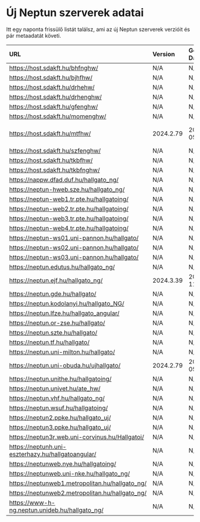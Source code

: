 # Új Neptun szerverek adatai

Itt egy naponta frissülő listát találsz, ami az új Neptun szerverek verzióit és pár metaadatát követi.

| URL                                                | Version   | Generation Date     | Organization Name            | Captcha Required |
|:-------------------------------------------------|:--------|:------------------|:---------------------------|:---------------|
| https://host.sdakft.hu/bhfnghw/                    | N/A       | N/A                 | N/A                          | N/A              |
| https://host.sdakft.hu/bjhfhw/                     | N/A       | N/A                 | N/A                          | N/A              |
| https://host.sdakft.hu/drhehw/                     | N/A       | N/A                 | N/A                          | N/A              |
| https://host.sdakft.hu/drhenghw/                   | N/A       | N/A                 | N/A                          | N/A              |
| https://host.sdakft.hu/gfenghw/                    | N/A       | N/A                 | N/A                          | N/A              |
| https://host.sdakft.hu/momenghw/                   | N/A       | N/A                 | N/A                          | N/A              |
| https://host.sdakft.hu/mtfhw/                      | 2024.2.79 | 2025-08-05T15:11:04 | Magyar Táncművészeti Egyetem | 3                |
| https://host.sdakft.hu/szfenghw/                   | N/A       | N/A                 | N/A                          | N/A              |
| https://host.sdakft.hu/tkbfhw/                     | N/A       | N/A                 | N/A                          | N/A              |
| https://host.sdakft.hu/tkbfnghw/                   | N/A       | N/A                 | N/A                          | N/A              |
| https://nappw.dfad.duf.hu/hallgato_ng/             | N/A       | N/A                 | N/A                          | N/A              |
| https://neptun-hweb.sze.hu/hallgato_ng/            | N/A       | N/A                 | N/A                          | N/A              |
| https://neptun-web1.tr.pte.hu/hallgatoing/         | N/A       | N/A                 | N/A                          | N/A              |
| https://neptun-web2.tr.pte.hu/hallgatoing/         | N/A       | N/A                 | N/A                          | N/A              |
| https://neptun-web3.tr.pte.hu/hallgatoing/         | N/A       | N/A                 | N/A                          | N/A              |
| https://neptun-web4.tr.pte.hu/hallgatoing/         | N/A       | N/A                 | N/A                          | N/A              |
| https://neptun-ws01.uni-pannon.hu/hallgato/        | N/A       | N/A                 | N/A                          | N/A              |
| https://neptun-ws02.uni-pannon.hu/hallgato/        | N/A       | N/A                 | N/A                          | N/A              |
| https://neptun-ws03.uni-pannon.hu/hallgato/        | N/A       | N/A                 | N/A                          | N/A              |
| https://neptun.edutus.hu/hallgato_ng/              | N/A       | N/A                 | N/A                          | N/A              |
| https://neptun.ejf.hu/hallgato_ng/                 | 2024.3.39 | 2025-07-11T08:44:03 | Eötvös József Főiskola       | 3                |
| https://neptun.gde.hu/hallgato/                    | N/A       | N/A                 | N/A                          | N/A              |
| https://neptun.kodolanyi.hu/hallgato_NG/           | N/A       | N/A                 | N/A                          | N/A              |
| https://neptun.lfze.hu/hallgato_angular/           | N/A       | N/A                 | N/A                          | N/A              |
| https://neptun.or-zse.hu/hallgato/                 | N/A       | N/A                 | N/A                          | N/A              |
| https://neptun.szte.hu/hallgato/                   | N/A       | N/A                 | N/A                          | N/A              |
| https://neptun.tf.hu/hallgato/                     | N/A       | N/A                 | N/A                          | N/A              |
| https://neptun.uni-milton.hu/hallgato/             | N/A       | N/A                 | N/A                          | N/A              |
| https://neptun.uni-obuda.hu/ujhallgato/            | 2024.2.79 | 2025-08-05T15:11:04 | Óbudai Egyetem               | 3                |
| https://neptun.unithe.hu/hallgatoing/              | N/A       | N/A                 | N/A                          | N/A              |
| https://neptun.univet.hu/ate_hw/                   | N/A       | N/A                 | N/A                          | N/A              |
| https://neptun.vhf.hu/hallgato_ng/                 | N/A       | N/A                 | N/A                          | N/A              |
| https://neptun.wsuf.hu/hallgatoing/                | N/A       | N/A                 | N/A                          | N/A              |
| https://neptun2.ppke.hu/hallgato_uj/               | N/A       | N/A                 | N/A                          | N/A              |
| https://neptun3.ppke.hu/hallgato_uj/               | N/A       | N/A                 | N/A                          | N/A              |
| https://neptun3r.web.uni-corvinus.hu/Hallgatoi/    | N/A       | N/A                 | N/A                          | N/A              |
| https://neptunh.uni-eszterhazy.hu/hallgatoangular/ | N/A       | N/A                 | N/A                          | N/A              |
| https://neptunweb.nye.hu/hallgatoing/              | N/A       | N/A                 | N/A                          | N/A              |
| https://neptunweb.uni-nke.hu/hallgato_ng/          | N/A       | N/A                 | N/A                          | N/A              |
| https://neptunweb1.metropolitan.hu/hallgato_ng/    | N/A       | N/A                 | N/A                          | N/A              |
| https://neptunweb2.metropolitan.hu/hallgato_ng/    | N/A       | N/A                 | N/A                          | N/A              |
| https://www-h-ng.neptun.unideb.hu/hallgato_ng/     | N/A       | N/A                 | N/A                          | N/A              |